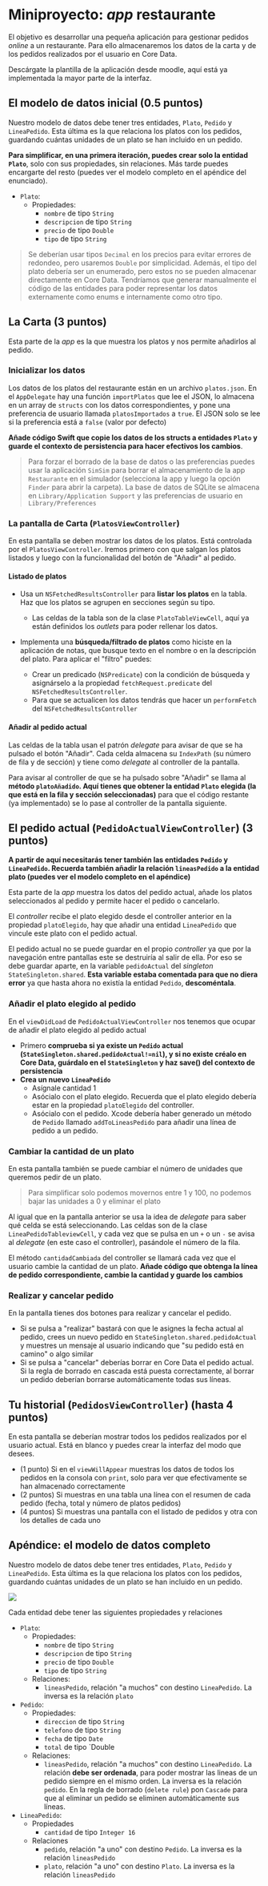 
# Miniproyecto: *app* restaurante

El objetivo es desarrollar una pequeña aplicación para gestionar pedidos *online* a un restaurante. Para ello almacenaremos los datos de la carta y de los pedidos realizados por el usuario en Core Data.

Descárgate la plantilla de la aplicación desde moodle, aquí está ya implementada la mayor parte de la interfaz.

## El modelo de datos inicial (0.5 puntos)

Nuestro modelo de datos debe tener tres entidades, `Plato`, `Pedido` y `LineaPedido`. Esta última es la que relaciona los platos con los pedidos,  guardando cuántas unidades de un plato se han incluido en un pedido. 

**Para simplificar, en una primera iteración, puedes crear solo la entidad `Plato`**, solo con sus propiedades, sin relaciones. Más tarde puedes encargarte del resto (puedes ver el modelo completo en el apéndice del enunciado).

- `Plato`:
    + Propiedades:
        * `nombre` de tipo `String`
        * `descripcion` de tipo `String`
        * `precio` de tipo `Double`
        * `tipo` de tipo `String`

> Se deberían usar tipos `Decimal` en los precios para evitar errores de redondeo, pero usaremos `Double` por simplicidad. Además, el tipo del plato debería ser un enumerado, pero estos no se pueden almacenar directamente en Core Data. Tendríamos que generar manualmente el código de las entidades para poder representar los datos externamente como enums e internamente como otro tipo.


## La Carta (3 puntos)

Esta parte de la *app* es la que muestra los platos y nos permite añadirlos al pedido.

### Inicializar los datos

Los datos de los platos del restaurante están en un archivo `platos.json`.  En el `AppDelegate` hay una función `importPlatos` que lee el JSON, lo almacena en un array de `structs` con los datos correspondientes, y pone una preferencia de usuario llamada `platosImportados` a `true`. El JSON solo se lee si la preferencia está a `false` (valor por defecto)

**Añade código Swift que copie los datos de los structs a entidades `Plato` y guarde el contexto de persistencia para hacer efectivos los cambios**.

> Para forzar el borrado de la base de datos o las preferencias puedes usar la aplicación `SimSim` para borrar el almacenamiento de la app `Restaurante` en el simulador (selecciona la app y luego la opción `Finder` para abrir la carpeta). La base de datos de SQLite se almacena en `Library/Application Support` y las preferencias de usuario en `Library/Preferences`

### La pantalla de Carta (`PlatosViewController`)

En esta pantalla se deben mostrar los datos de los platos. Está controlada por el `PlatosViewController`. Iremos primero con que salgan los platos listados y luego con la funcionalidad del botón de "Añadir" al pedido.

#### Listado de platos

- Usa un `NSFetchedResultsController` para **listar los platos** en la tabla. Haz que los platos se agrupen en secciones según su tipo.
    + Las celdas de la tabla son de la clase `PlatoTableViewCell`, aquí ya están definidos los *outlets* para poder rellenar los datos.

- Implementa una **búsqueda/filtrado de platos** como hiciste en la aplicación de notas, que busque texto en el nombre o en la descripción del plato. Para aplicar el "filtro" puedes:
    - Crear un predicado (`NSPredicate`) con la condición de búsqueda y asignárselo a la propiedad `fetchRequest.predicate` del `NSFetchedResultsController`. 
    - Para que se actualicen los datos tendrás que hacer un `performFetch` del `NSFetchedResultsController`

#### Añadir al pedido actual

Las celdas de la tabla usan el patrón *delegate* para avisar de que se ha pulsado el botón "Añadir". Cada celda almacena su `IndexPath` (su número de fila y de sección) y tiene como *delegate* al controller de la pantalla.

Para avisar al controller de que se ha pulsado sobre "Añadir" se llama al **método `platoAñadido`. Aquí tienes que obtener la entidad `Plato` elegida (la que está en la fila y sección seleccionadas)** para que el código restante (ya implementado) se lo pase al controller de la pantalla siguiente.

## El pedido actual (`PedidoActualViewController`) (3 puntos)


**A partir de aquí necesitarás tener también las entidades `Pedido` y `LineaPedido`. Recuerda también añadir la relación `lineasPedido` a la entidad plato (puedes ver el modelo completo en el apéndice)**

Esta parte de la *app* muestra los datos del pedido actual, añade los platos seleccionados al pedido y permite hacer el pedido o cancelarlo.

El *controller* recibe el plato elegido desde el controller anterior en la propiedad `platoElegido`, hay que añadir una entidad `LineaPedido` que vincule este plato con el pedido actual.

El pedido actual no se puede guardar en el propio *controller* ya que por la navegación entre pantallas este se destruiría al salir de ella. Por eso se debe guardar aparte, en la variable `pedidoActual` del *singleton* `StateSingleton.shared`. **Esta variable estaba comentada para que no diera error** ya que hasta ahora no existía la entidad `Pedido`, **descoméntala**. 

### Añadir el plato elegido al pedido

En el `viewDidLoad` de `PedidoActualViewController` nos tenemos que ocupar de añadir el plato elegido al pedido actual

- Primero **comprueba si ya existe un `Pedido` actual (`StateSingleton.shared.pedidoActual!=nil`), y si no existe créalo en Core Data, guárdalo en el `StateSingleton` y haz save() del contexto de persistencia**
- **Crea un nuevo `LineaPedido`**
    - Asígnale cantidad 1
    - Asócialo con el plato elegido. Recuerda que el plato elegido debería estar en la propiedad `platoElegido` del controller.
    - Asócialo con el pedido. Xcode debería haber generado un método de `Pedido` llamado `addToLineasPedido` para añadir una línea de pedido a un pedido.

### Cambiar la cantidad de un plato

En esta pantalla también se puede cambiar el número de unidades que queremos pedir de un plato. 

> Para simplificar solo podemos movernos entre 1 y 100, no podemos bajar las unidades a 0 y eliminar el plato

Al igual que en la pantalla anterior se usa la idea de *delegate* para saber qué celda se está seleccionando. Las celdas son de la clase `LineaPedidoTableviewCell`, y cada vez que se pulsa en un `+` o un `-` se avisa al *delegate* (en este caso el controller), pasándole el número de la fila.

El método `cantidadCambiada` del controller se llamará cada vez que el usuario cambie la cantidad de un plato. **Añade código que obtenga la línea de pedido correspondiente, cambie la cantidad y guarde los cambios**

### Realizar y cancelar pedido

En la pantalla tienes dos botones para realizar y cancelar el pedido. 

- Si se pulsa a "realizar" bastará con que le asignes la fecha actual al pedido, crees un nuevo pedido en `StateSingleton.shared.pedidoActual` y muestres un mensaje al usuario indicando que "su pedido está en camino" o algo similar
- Si se pulsa a "cancelar" deberías borrar en Core Data el pedido actual. Si la regla de borrado en cascada está puesta correctamente, al borrar un pedido deberían borrarse automáticamente todas sus líneas.

## Tu historial (`PedidosViewController`) (hasta 4 puntos)

En esta pantalla se deberían mostrar todos los pedidos realizados por el usuario actual. Está en blanco y puedes crear la interfaz del modo que desees.

- (1 punto) Si en el `viewWillAppear` muestras los datos de todos los pedidos en la consola con `print`, solo para ver que efectivamente se han almacenado correctamente
- (2 puntos) Si muestras en una tabla una línea con el resumen de cada pedido (fecha, total y número de platos pedidos)
- (4 puntos) Si muestras una pantalla con el listado de pedidos y otra con los detalles de cada uno   

## Apéndice: el modelo de datos completo

Nuestro modelo de datos debe tener tres entidades, `Plato`, `Pedido` y `LineaPedido`. Esta última es la que relaciona los platos con los pedidos,  guardando cuántas unidades de un plato se han incluido en un pedido. 

![](modelo_datos.png)

Cada entidad debe tener las siguientes propiedades y relaciones

- `Plato`:
    + Propiedades:
        * `nombre` de tipo `String`
        * `descripcion` de tipo `String`
        * `precio` de tipo `Double`
        * `tipo` de tipo `String`
    + Relaciones:
        * `lineasPedido`, relación "a muchos" con destino `LineaPedido`. La inversa es la relación `plato`
- `Pedido`:
    + Propiedades:
        *  `direccion` de tipo `String`
        *  `telefono` de tipo `String`
        *  `fecha` de tipo `Date`
        *  `total` de tipo `Double
    +  Relaciones:
        *  `lineasPedido`, relación "a muchos" con destino `LineaPedido`. La relación **debe ser ordenada**, para poder mostrar las lineas de un pedido siempre en el mismo orden. La inversa es la relación `pedido`. En la regla de borrado (`delete rule`) pon `Cascade` para que al eliminar un pedido se eliminen automáticamente sus líneas.
-  `LineaPedido`:
    +  Propiedades
        *  `cantidad` de tipo `Integer 16`
    +  Relaciones
        *  `pedido`, relación "a uno" con destino `Pedido`. La inversa es la relación `lineasPedido`
        *  `plato`, relación "a uno" con destino `Plato`. La inversa es la relación `lineasPedido`